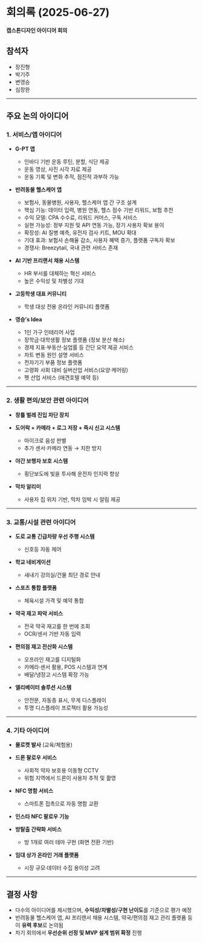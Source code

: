 # 회의록 (2025-06-27)  
**캡스톤디자인 아이디어 회의**

## 참석자
- 장진형
- 박기주
- 변영승
- 심창완

---

## 주요 논의 아이디어

### 1. 서비스/앱 아이디어
- **G-PT 앱**  
  - 인바디 기반 운동 루틴, 분할, 식단 제공  
  - 운동 영상, 사진 시각 자료 제공  
  - 운동 기록 및 변화 추적, 점진적 과부하 가능  

- **반려동물 헬스케어 앱**  
  - 보험사, 동물병원, 사용자, 헬스케어 앱 간 구조 설계  
  - 핵심 기능: 데이터 입력, 병원 연동, 헬스 점수 기반 리워드, 보험 추천  
  - 수익 모델: CPA 수수료, 리워드 커머스, 구독 서비스  
  - 실현 가능성: 정부 지원 및 API 연동 가능, 장기 사용자 확보 용이  
  - 확장성: AI 질병 예측, 유전자 검사 키트, MOU 확대  
  - 기대 효과: 보험사 손해율 감소, 사용자 혜택 증가, 플랫폼 구독자 확보  
  - 경쟁사: Breezytail, 국내 관련 서비스 존재  

- **AI 기반 프리랜서 채용 시스템**  
  - HR 부서를 대체하는 혁신 서비스  
  - 높은 수익성 및 차별성 기대  

- **고등학생 대표 커뮤니티**  
  - 학생 대상 전용 온라인 커뮤니티 플랫폼  

- **영승’s Idea**
  - 1인 가구 인테리어 사업  
  - 장학금·대학생활 정보 플랫폼 (정보 분산 해소)  
  - 경제 지표·부동산·실업률 등 간단 요약 제공 서비스  
  - 차트 변동 원인 설명 서비스  
  - 전자기기 부품 정보 플랫폼  
  - 고령화 사회 대비 실버산업 서비스(요양·케어링)  
  - 펫 산업 서비스 (애견호텔 예약 등)  

---

### 2. 생활 편의/보안 관련 아이디어
- **창틀 벌레 진입 차단 장치**
- **도어락 + 카메라 + 로그 저장 + 즉시 신고 시스템**  
  - 마이크로 음성 판별  
  - 추가 센서·카메라 연동 → 치한 방지  

- **야간 보행자 보호 시스템**  
  - 횡단보도에 빛을 투사해 운전자 인지력 향상  

- **막차 알리미**  
  - 사용자 집 위치 기반, 막차 임박 시 알림 제공  

---

### 3. 교통/시설 관련 아이디어
- **도로 교통 긴급차량 우선 주행 시스템**  
  - 신호등 자동 제어  

- **학교 네비게이션**  
  - 새내기 강의실/건물 최단 경로 안내  

- **스포츠 통합 플랫폼**  
  - 체육시설 가격 및 예약 통합  

- **약국 재고 파악 서비스**  
  - 전국 약국 재고를 한 번에 조회  
  - OCR/센서 기반 자동 입력  

- **편의점 재고 전산화 시스템**  
  - 오프라인 재고를 디지털화  
  - 카메라·센서 활용, POS 시스템과 연계  
  - 배달/냉장고 시스템 확장 가능  

- **엘리베이터 솔루션 시스템**  
  - 안전문, 자동층 표시, 무게 디스플레이  
  - 투명 디스플레이 프로젝터 활용 가능성  

---

### 4. 기타 아이디어
- **물로켓 발사** (교육/체험용)
- **드론 팔로우 서비스**  
  - 사회적 약자 보호용 이동형 CCTV  
  - 위험 지역에서 드론이 사용자 추적 및 촬영  

- **NFC 명함 서비스**  
  - 스마트폰 접촉으로 자동 명함 교환  

- **인스타 NFC 팔로우 기능**
- **방탈출 간략화 서비스**  
  - 방 1개로 여러 테마 구현 (화면 전환 기반)  

- **임대 상가 온라인 거래 플랫폼**  
  - 시장 규모·데이터 수집 용이성 고려  

---

## 결정 사항
- 다수의 아이디어를 제시했으며, **수익성/차별성/구현 난이도**를 기준으로 평가 예정  
- 반려동물 헬스케어 앱, AI 프리랜서 채용 시스템, 약국/편의점 재고 관리 플랫폼 등이 **유력 후보**로 논의됨  
- 차기 회의에서 **우선순위 선정 및 MVP 설계 범위 확정** 진행

